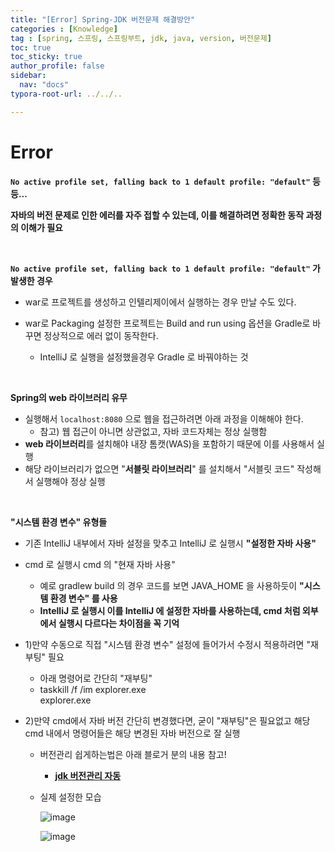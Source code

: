 ```yaml
---
title: "[Error] Spring-JDK 버전문제 해결방안"
categories : [Knowledge]
tag : [spring, 스프링, 스프링부트, jdk, java, version, 버전문제]
toc: true
toc_sticky: true
author_profile: false
sidebar:
  nav: "docs"
typora-root-url: ../../..

---
```




# Error

**`No active profile set, falling back to 1 default profile: "default"` 등등...**

**자바의 버전 문제로 인한 에러를 자주 접할 수 있는데, 이를 해결하려면 정확한 동작 과정의 이해가 필요**

<br>

**`No active profile set, falling back to 1 default profile: "default"` 가 발생한 경우**

* war로 프로젝트를 생성하고 인텔리제이에서 실행하는 경우 만날 수도 있다.

* war로 Packaging 설정한 프로젝트는 Build and run using 옵션을 Gradle로 바꾸면 정상적으로 에러 없이 동작한다.
  * IntelliJ 로 실행을 설정했을경우 Gradle 로 바꿔야하는 것

<br>

**Spring의 web 라이브러리 유무**

* 실행해서 `localhost:8080` 으로 웹을 접근하려면 아래 과정을 이해해야 한다. 
  * 참고) 웹 접근이 아니면 상관없고, 자바 코드자체는 정상 실행함
* **web 라이브러리**를 설치해야 내장 톰캣(WAS)을 포함하기 때문에 이를 사용해서 실행
* 해당 라이브러리가 없으면 "**서블릿 라이브러리**" 를 설치해서 "서블릿 코드" 작성해서 실행해야 정상 실행

<br>

**"시스템 환경 변수" 유형들**

* 기존 IntelliJ 내부에서 자바 설정을 맞추고 IntelliJ 로 실행시 **"설정한 자바 사용"**

* cmd 로 실행시 cmd 의 "현재 자바 사용"

  * 예로 gradlew build 의 경우 코드를 보면 JAVA_HOME 을 사용하듯이 **"시스템 환경 변수" 를 사용**
  * **IntelliJ 로 실행시 이를 IntelliJ 에 설정한 자바를 사용하는데, cmd 처럼 외부에서 실행시 다르다는 차이점을 꼭 기억**

* 1)만약 수동으로 직접 "시스템 환경 변수" 설정에 들어가서 수정시 적용하려면 "재부팅" 필요

  * 아래 명령어로 간단히 "재부팅"
  * taskkill /f /im explorer.exe  
    explorer.exe

* 2)만약 cmd에서 자바 버전 간단히 변경했다면, 굳이 "재부팅"은 필요없고 해당 cmd 내에서 명령어들은 해당 변경된 자바 버전으로 잘 실행

  * 버전관리 쉽게하는법은 아래 블로거 분의 내용 참고!

    * **[jdk 버전관리 자동](https://computer-science-student.tistory.com/467)**

  * 실제 설정한 모습

    ![image](https://github.com/BH946/spring-second-roadmap/assets/80165014/fb05b24e-1bb2-4444-830c-0dce5b282f48) 

    ![image](https://github.com/BH946/spring-second-roadmap/assets/80165014/9aca1993-b6a2-44ab-b1fd-4cbdb889e5e3) 
